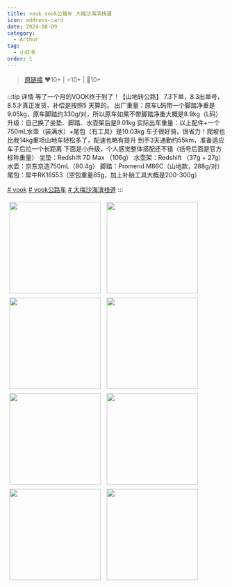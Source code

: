 ```yaml
---
title: vook vook公路车 大梅沙海滨栈道
icon: address-card
date: 2024-08-09
category:
  - Arthur
tag:
  - 小红书
order: 1
---
```

> [原链接](https://www.xiaohongshu.com/explore/66b4ec140000000025033cb6)
> :heart:10+ | :star:10+ | :speech_balloon:10+

:::tip 详情
等了一个月的VOOK终于到了！【山地转公路】
7.3下单，8.3出单号，8.5才真正发货，补偿是按照5 天算的。
出厂重量：原车L码带一个脚踏净重是9.05kg，原车脚踏约330g/对，所以原车如果不带脚踏净重大概是8.9kg（L码）
升级：自己换了坐垫、脚踏、水壶架后是9.01kg
实际出车重量：以上配件+一个750mL水壶（装满水）+尾包（有工具）是10.03kg
车子很好骑，很省力！爬坡也比我14kg重坦山地车轻松多了，配速也略有提升
到手3天通勤约55km，准备适应车子后拉一个长距离
下面是小升级，个人感觉整体搭配还不错（括号后面是官方标称重量）
坐垫：Redshift 7D Max （106g）
水壶架：Redshift （37g + 27g）
水壶：京东京造750mL（80.4g）
脚踏：Promend M86C（山地款，288g/对）
尾包：犀牛RK18553（空包重量85g，加上补胎工具大概是200-300g）
	
[# vook](https://www.xiaohongshu.com/search_result/?keyword=vook&type=54&source=web_note_detail_r10) [# vook公路车](https://www.xiaohongshu.com/search_result/?keyword=vook%E5%85%AC%E8%B7%AF%E8%BD%A6&type=54&source=web_note_detail_r10) [# 大梅沙海滨栈道](https://www.xiaohongshu.com/search_result/?keyword=%E5%A4%A7%E6%A2%85%E6%B2%99%E6%B5%B7%E6%BB%A8%E6%A0%88%E9%81%93&type=54&source=web_note_detail_r10)
:::

<div>

<img src="https://ci.xiaohongshu.com/1040g2sg3168c1v38gk705obno6b0k34kn6rg048?imageView2/2/w/format/png" width="210px" style="margin: 5px;" align="center" />

<img src="https://ci.xiaohongshu.com/1040g2sg3168c1v38gk7g5obno6b0k34k5k5ccp8?imageView2/2/w/format/png" width="210px" style="margin: 5px;" align="center" />

<img src="https://ci.xiaohongshu.com/1040g2sg3168c1v38gk805obno6b0k34k13e8qjg?imageView2/2/w/format/png" width="210px" style="margin: 5px;" align="center" />

<img src="https://ci.xiaohongshu.com/1040g2sg3168c1v38gk8g5obno6b0k34kjcq5bag?imageView2/2/w/format/png" width="210px" style="margin: 5px;" align="center" />

<img src="https://ci.xiaohongshu.com/1040g2sg3168c1v38gk905obno6b0k34kt1msbj0?imageView2/2/w/format/png" width="210px" style="margin: 5px;" align="center" />

<img src="https://ci.xiaohongshu.com/1040g2sg3168c1v38gk9g5obno6b0k34kt4142ro?imageView2/2/w/format/png" width="210px" style="margin: 5px;" align="center" />

<img src="https://ci.xiaohongshu.com/1040g2sg3168c1v38gka05obno6b0k34k8c8t5dg?imageView2/2/w/format/png" width="210px" style="margin: 5px;" align="center" />

<img src="https://ci.xiaohongshu.com/1040g2sg3168c1v38gkag5obno6b0k34k5v2kjl8?imageView2/2/w/format/png" width="210px" style="margin: 5px;" align="center" />

</div>